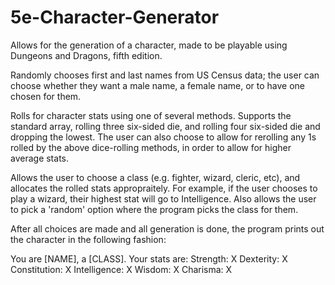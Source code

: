 # 5e-Character-Generator

Allows for the generation of a character, made to be playable using Dungeons and Dragons, fifth edition.

Randomly chooses first and last names from US Census data; the user can choose whether they want a male name, a female name, or to have one chosen for them.

Rolls for character stats using one of several methods. Supports the standard array, rolling three six-sided die, and rolling four six-sided die and dropping the lowest.
The user can also choose to allow for rerolling any 1s rolled by the above dice-rolling methods, in order to allow for higher average stats.

Allows the user to choose a class (e.g. fighter, wizard, cleric, etc), and allocates the rolled stats appropraitely. 
For example, if the user chooses to play a wizard, their highest stat will go to Intelligence.
Also allows the user to pick a 'random' option where the program picks the class for them.

After all choices are made and all generation is done, the program prints out the character in the following fashion: 

You are [NAME], a [CLASS].
Your stats are: 
Strength: X
Dexterity: X
Constitution: X
Intelligence: X
Wisdom: X
Charisma: X
